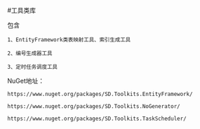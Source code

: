 #工具类库

包含

    1、EntityFramework类表映射工具、索引生成工具

    2、编号生成器工具

    3、定时任务调度工具

NuGet地址：
    
    https://www.nuget.org/packages/SD.Toolkits.EntityFramework/

    https://www.nuget.org/packages/SD.Toolkits.NoGenerator/
    
    https://www.nuget.org/packages/SD.Toolkits.TaskScheduler/